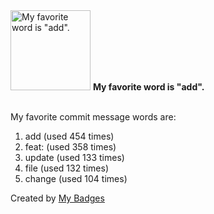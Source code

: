 <img src="https://my-badges.github.io/my-badges/favorite-word.png" alt="My favorite word is &quot;add&quot;." title="My favorite word is &quot;add&quot;." width="128">
<strong>My favorite word is &quot;add&quot;.</strong>
<br><br>

My favorite commit message words are:

1. add (used 454 times)
2. feat: (used 358 times)
3. update (used 133 times)
4. file (used 132 times)
5. change (used 104 times)


Created by <a href="https://github.com/my-badges/my-badges">My Badges</a>